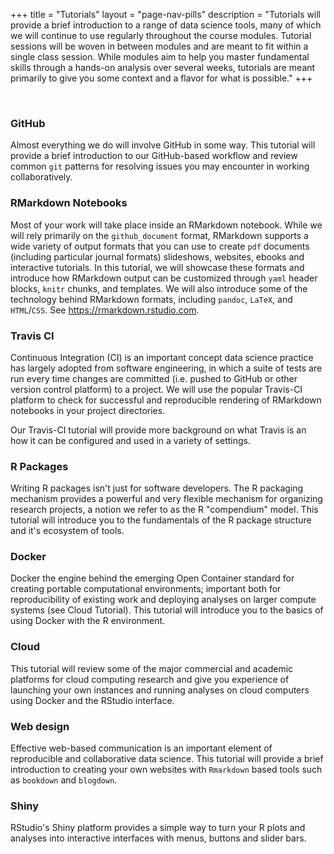 +++
title = "Tutorials"
layout = "page-nav-pills"
description = "Tutorials will provide a brief introduction to a range of data science tools, many of which we will continue to use regularly throughout the course modules.  Tutorial sessions will be woven in between modules and are meant to fit within a single class session.  While modules aim to help you master fundamental skills through a hands-on analysis over several weeks, tutorials are meant primarily to give you some context and a flavor for what is possible."
+++

&nbsp;
<div class="tab-pane active" id="github">
<h3><i class="fa fa-github"></i> GitHub</h3>
  
Almost everything we do will involve GitHub in some way.  This tutorial will provide a brief introduction to our GitHub-based workflow and review common `git` patterns for resolving issues you may encounter in working collaboratively.  
<!-- User name/picture, 2FA, github classroom, pull requests, github emoji-->
</div>
<div class="tab-pane" id="rmarkdown">

### <i class="icon-rlogo"></i> RMarkdown Notebooks

Most of your work will take place inside an RMarkdown notebook.  While we will rely primarily on the `github_document` format, RMarkdown supports a wide variety of output formats that you can use to create `pdf` documents (including particular journal formats) slideshows, websites, ebooks and interactive tutorials.  In this tutorial, we will showcase these formats and introduce how RMarkdown output can be customized through `yaml` header blocks, `knitr` chunks, and templates.  We will also introduce some of the technology behind RMarkdown formats, including `pandoc`, `LaTeX`, and `HTML`/`CSS`.  See <https://rmarkdown.rstudio.com>.
  
</div>
<div class="tab-pane" id="travis">

### <i class="fa fa-check"></i> Travis CI

Continuous Integration (CI) is an important concept data science practice has largely adopted from software engineering, in which a suite of tests are run every time changes are committed (i.e. pushed to GitHub or other version control platform) to a project. We will use the popular Travis-CI platform to check for successful and reproducible rendering of RMarkdown notebooks in your project directories. 

Our Travis-CI tutorial will provide more background on what Travis is an how it can be configured and used in a variety of settings.  

</div>
<div class="tab-pane" id="packages">
  <h3><i class="fa fa-archive"></i> R Packages</h3>

Writing R packages isn't just for software developers.
The R packaging mechanism provides a powerful and very flexible mechanism for organizing
research projects, a notion we refer to as the R "compendium" model.  This tutorial will
introduce you to the fundamentals of the R package structure and it's ecosystem of tools.

</div>
<div class="tab-pane" id="docker">
  <h3><i class="fa fa-docker"></i> Docker</h3>
  
  Docker the engine behind the emerging Open Container standard for creating portable 
  computational environments; important both for reproducibility of existing work and 
  deploying analyses on larger compute systems (see Cloud Tutorial).  This tutorial will
  introduce you to the basics of using Docker with the R environment. 
  
</div>
<div class="tab-pane" id="cloud">
  <h3><i class="fa fa-cloud"></i> Cloud</h3>
  
  This tutorial will review some of the major commercial and academic platforms for
  cloud computing research and give you experience of launching your own instances and
  running analyses on cloud computers using Docker and the RStudio interface. 
</div>
<div class="tab-pane" id="website">
  <h3><i class="fa fa-html5"></i> Web design</h3>
  
Effective web-based communication is an important element of reproducible and collaborative data science.  This tutorial will provide a brief introduction to creating your own websites with `Rmarkdown` based tools such as `bookdown` and `blogdown`.  
  
  <!-- netlify, hugo, bootstrap css -->
</div>
<div class="tab-pane" id="shiny">
  <h3> Shiny</h3>
  RStudio's Shiny platform provides a simple way to turn your R plots and analyses into interactive interfaces with menus, buttons and slider bars.  
</div>
<!-- Shiny? -->